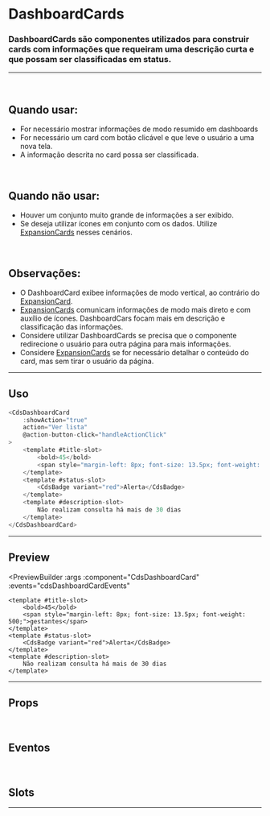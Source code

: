 # DashboardCards

### DashboardCards são componentes utilizados para construir cards com informações que requeiram uma descrição curta e que possam ser classificadas em status.
---
<br>

## Quando usar:
- For necessário mostrar informações de modo resumido em dashboards
- For necessário um card com botão clicável e que leve o usuário a uma nova tela.
- A informação descrita no card possa ser classificada.


<br>

## Quando não usar:
- Houver um conjunto muito grande de informações a ser exibido.
- Se deseja utilizar ícones em conjunto com os dados. Utilize <a href="https://sysvale.github.io/cuida/?path=/docs/componentes-containers-expansioncard--expansion-card">ExpansionCards</a> nesses cenários.

<br>

## Observações:
- O DashboardCard exibee informações de modo vertical, ao contrário do <a href="https://sysvale.github.io/cuida/?path=/docs/componentes-containers-expansioncard--expansion-card">ExpansionCard</a>.
- <a href="https://sysvale.github.io/cuida/?path=/docs/componentes-containers-expansioncard--expansion-card">ExpansionCards</a> comunicam informações de modo mais direto e com auxílio de ícones. DashboardCars focam mais em descrição e classificação das informações.
- Considere utilizar DashboardCards se precisa que o componente redirecione o usuário para outra página para mais informações.
- Considere <a href="https://sysvale.github.io/cuida/?path=/docs/componentes-containers-expansioncard--expansion-card">ExpansionCards</a> se for necessário detalhar o conteúdo do card, mas sem tirar o usuário da página.

---

## Uso

```js
<CdsDashboardCard
	:showAction="true"
	action="Ver lista"
	@action-button-click="handleActionClick"
>
	<template #title-slot>
		<bold>45</bold>
		<span style="margin-left: 8px; font-size: 13.5px; font-weight: 500;">gestantes</span>
	</template>
	<template #status-slot>
		<CdsBadge variant="red">Alerta</CdsBadge>
	</template>
	<template #description-slot>
		Não realizam consulta há mais de 30 dias
	</template>
</CdsDashboardCard>
```

---

## Preview

<PreviewBuilder
	:args
	:component="CdsDashboardCard"
	:events="cdsDashboardCardEvents"
>
	<template #title-slot>
		<bold>45</bold>
		<span style="margin-left: 8px; font-size: 13.5px; font-weight: 500;">gestantes</span>
	</template>
	<template #status-slot>
		<CdsBadge variant="red">Alerta</CdsBadge>
	</template>
	<template #description-slot>
		Não realizam consulta há mais de 30 dias
	</template>
</PreviewBuilder>

---

## Props

<APITable
	name="DashboardCard"
	section="props"
/>
<br>

## Eventos

<APITable
	name="DashboardCard"
	section="events"
/>
<br>

## Slots

<APITable
	name="DashboardCard"
	section="slots"
/>

---

<script setup>
import { ref } from 'vue';
import CdsDashboardCard from '@/components/DashboardCard.vue';

const cdsDashboardCardEvents = [
	'action-button-click'
];

const args = ref({
	showAction: 'true',
	action: 'Ver lista',
});
</script>
